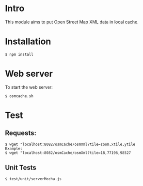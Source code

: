 # Intro
This module aims to put Open Street Map XML data in local cache.

# Installation
```
$ npm install
```

# Web server
To start the web server:
```
$ osmcache.sh
```

# Test

## Requests:
```
$ wget "localhost:8082/osmCache/osmXml?tile=zoom,xtile,ytile
Example:
$ wget "localhost:8082/osmCache/osmXml?tile=18,77196,98527
```

## Unit Tests
```
$ test/unit/serverMocha.js
```
